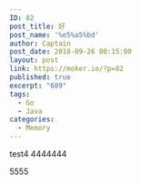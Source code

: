```yaml
---
ID: 82
post_title: 好
post_name: '%e5%a5%bd'
author: Captain
post_date: 2018-09-26 00:15:00
layout: post
link: https://moker.io/?p=82
published: true
excerpt: "689"
tags:
  - Go
  - Java
categories:
  - Memory
---
```

test4
4444444

5555
